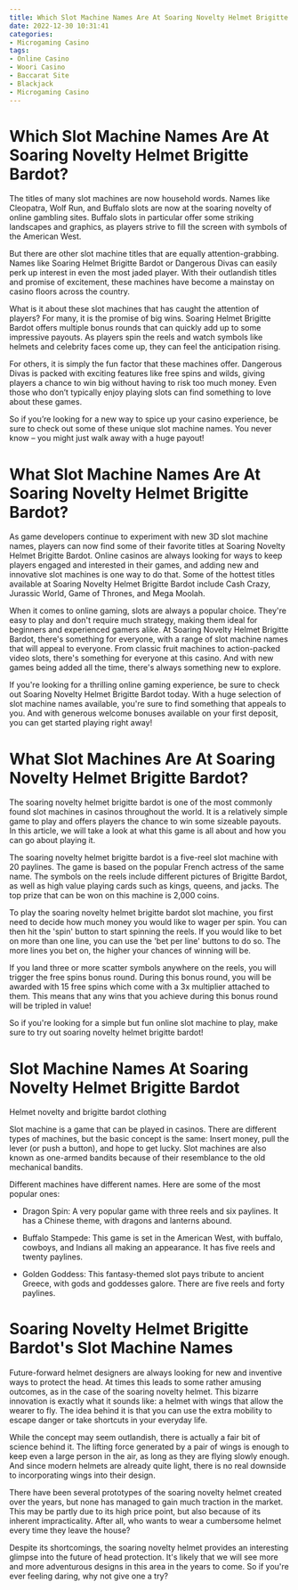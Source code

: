 ```yaml
---
title: Which Slot Machine Names Are At Soaring Novelty Helmet Brigitte Bardot
date: 2022-12-30 10:31:41
categories:
- Microgaming Casino
tags:
- Online Casino
- Woori Casino
- Baccarat Site
- Blackjack
- Microgaming Casino
---
```



#  Which Slot Machine Names Are At Soaring Novelty Helmet Brigitte Bardot?

The titles of many slot machines are now household words. Names like Cleopatra, Wolf Run, and Buffalo slots are now at the soaring novelty of online gambling sites. Buffalo slots in particular offer some striking landscapes and graphics, as players strive to fill the screen with symbols of the American West.

But there are other slot machine titles that are equally attention-grabbing. Names like Soaring Helmet Brigitte Bardot or Dangerous Divas can easily perk up interest in even the most jaded player. With their outlandish titles and promise of excitement, these machines have become a mainstay on casino floors across the country.

What is it about these slot machines that has caught the attention of players? For many, it is the promise of big wins. Soaring Helmet Brigitte Bardot offers multiple bonus rounds that can quickly add up to some impressive payouts. As players spin the reels and watch symbols like helmets and celebrity faces come up, they can feel the anticipation rising.

For others, it is simply the fun factor that these machines offer. Dangerous Divas is packed with exciting features like free spins and wilds, giving players a chance to win big without having to risk too much money. Even those who don’t typically enjoy playing slots can find something to love about these games.

So if you’re looking for a new way to spice up your casino experience, be sure to check out some of these unique slot machine names. You never know – you might just walk away with a huge payout!

#  What Slot Machine Names Are At Soaring Novelty Helmet Brigitte Bardot? 
As game developers continue to experiment with new 3D slot machine names, players can now find some of their favorite titles at Soaring Novelty Helmet Brigitte Bardot. Online casinos are always looking for ways to keep players engaged and interested in their games, and adding new and innovative slot machines is one way to do that. Some of the hottest titles available at Soaring Novelty Helmet Brigitte Bardot include Cash Crazy, Jurassic World, Game of Thrones, and Mega Moolah.

When it comes to online gaming, slots are always a popular choice. They're easy to play and don't require much strategy, making them ideal for beginners and experienced gamers alike. At Soaring Novelty Helmet Brigitte Bardot, there's something for everyone, with a range of slot machine names that will appeal to everyone. From classic fruit machines to action-packed video slots, there's something for everyone at this casino. And with new games being added all the time, there's always something new to explore.

If you're looking for a thrilling online gaming experience, be sure to check out Soaring Novelty Helmet Brigitte Bardot today. With a huge selection of slot machine names available, you're sure to find something that appeals to you. And with generous welcome bonuses available on your first deposit, you can get started playing right away!

#  What Slot Machines Are At Soaring Novelty Helmet Brigitte Bardot? 

The soaring novelty helmet brigitte bardot is one of the most commonly found slot machines in casinos throughout the world. It is a relatively simple game to play and offers players the chance to win some sizeable payouts. In this article, we will take a look at what this game is all about and how you can go about playing it.

The soaring novelty helmet brigitte bardot is a five-reel slot machine with 20 paylines. The game is based on the popular French actress of the same name. The symbols on the reels include different pictures of Brigitte Bardot, as well as high value playing cards such as kings, queens, and jacks. The top prize that can be won on this machine is 2,000 coins.

To play the soaring novelty helmet brigitte bardot slot machine, you first need to decide how much money you would like to wager per spin. You can then hit the 'spin' button to start spinning the reels. If you would like to bet on more than one line, you can use the 'bet per line' buttons to do so. The more lines you bet on, the higher your chances of winning will be.

If you land three or more scatter symbols anywhere on the reels, you will trigger the free spins bonus round. During this bonus round, you will be awarded with 15 free spins which come with a 3x multiplier attached to them. This means that any wins that you achieve during this bonus round will be tripled in value!

So if you're looking for a simple but fun online slot machine to play, make sure to try out soaring novelty helmet brigitte bardot!

#  Slot Machine Names At Soaring Novelty Helmet Brigitte Bardot

Helmet novelty and brigitte bardot clothing

Slot machine is a game that can be played in casinos. There are different types of machines, but the basic concept is the same: Insert money, pull the lever (or push a button), and hope to get lucky. Slot machines are also known as one-armed bandits because of their resemblance to the old mechanical bandits.

Different machines have different names. Here are some of the most popular ones:

* Dragon Spin: A very popular game with three reels and six paylines. It has a Chinese theme, with dragons and lanterns abound.

* Buffalo Stampede: This game is set in the American West, with buffalo, cowboys, and Indians all making an appearance. It has five reels and twenty paylines.

* Golden Goddess: This fantasy-themed slot pays tribute to ancient Greece, with gods and goddesses galore. There are five reels and forty paylines.

#  Soaring Novelty Helmet Brigitte Bardot's Slot Machine Names

Future-forward helmet designers are always looking for new and inventive ways to protect the head. At times this leads to some rather amusing outcomes, as in the case of the soaring novelty helmet. This bizarre innovation is exactly what it sounds like: a helmet with wings that allow the wearer to fly. The idea behind it is that you can use the extra mobility to escape danger or take shortcuts in your everyday life.

While the concept may seem outlandish, there is actually a fair bit of science behind it. The lifting force generated by a pair of wings is enough to keep even a large person in the air, as long as they are flying slowly enough. And since modern helmets are already quite light, there is no real downside to incorporating wings into their design.

There have been several prototypes of the soaring novelty helmet created over the years, but none has managed to gain much traction in the market. This may be partly due to its high price point, but also because of its inherent impracticality. After all, who wants to wear a cumbersome helmet every time they leave the house?

Despite its shortcomings, the soaring novelty helmet provides an interesting glimpse into the future of head protection. It's likely that we will see more and more adventurous designs in this area in the years to come. So if you're ever feeling daring, why not give one a try?